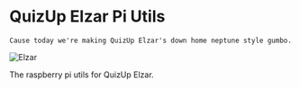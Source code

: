 # QuizUp Elzar Pi Utils

	Cause today we're making QuizUp Elzar's down home neptune style gumbo.

![Elzar](https://dl.dropboxusercontent.com/u/25843666/elzar.jpg)

The raspberry pi utils for QuizUp Elzar.